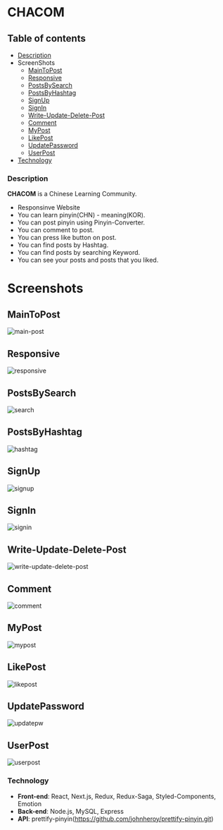 # CHACOM

## Table of contents
* [Description](#Description)
* ScreenShots
  * [MainToPost](#MainToPost)
  * [Responsive](#Responsive)
  * [PostsBySearch](#PostsBySearch)
  * [PostsByHashtag](#PostsByHashtag)
  * [SignUp](#SignUp)
  * [SignIn](#SignIn)
  * [Write-Update-Delete-Post](#Write-Update-Delete-Post)
  * [Comment](#Comment)
  * [MyPost](#MyPost)
  * [LikePost](#LikePost)
  * [UpdatePassword](#UpdatePassword)
  * [UserPost](#UserPost)
* [Technology](#Technology)

### Description

**CHACOM** is a Chinese Learning Community. 
  + Responsinve Website
  + You can learn pinyin(CHN) - meaning(KOR).
  + You can post pinyin using Pinyin-Converter. 
  + You can comment to post. 
  + You can press like button on post. 
  + You can find posts by Hashtag. 
  + You can find posts by searching Keyword. 
  + You can see your posts and posts that you liked. 

# Screenshots
## MainToPost
![main-post](https://user-images.githubusercontent.com/53217988/125189425-fafd8580-e272-11eb-92b2-0280cae26e10.gif)


## Responsive
![responsive](https://user-images.githubusercontent.com/53217988/125753379-f1140b37-fe3d-42fb-b848-ef9bd664f09e.gif)


## PostsBySearch
![search](https://user-images.githubusercontent.com/53217988/125190766-c50fcf80-e279-11eb-808d-63a140d9ce84.gif)


## PostsByHashtag
![hashtag](https://user-images.githubusercontent.com/53217988/125190843-32236500-e27a-11eb-9630-bc4e157e8cd8.gif)


## SignUp
![signup](https://user-images.githubusercontent.com/53217988/125190172-b2e06200-e276-11eb-9c1b-72886f91aa2e.gif)


## SignIn
![signin](https://user-images.githubusercontent.com/53217988/125190271-3d28c600-e277-11eb-87cd-3fa75261a9e6.gif)


## Write-Update-Delete-Post
![write-update-delete-post](https://user-images.githubusercontent.com/53217988/125190669-3602b780-e279-11eb-82c3-72165eef34c5.gif)


## Comment
![comment](https://user-images.githubusercontent.com/53217988/125753249-37dbf366-1bb9-4de6-a6b7-f6027657a0d8.gif)


## MyPost
![mypost](https://user-images.githubusercontent.com/53217988/125190907-9514fc00-e27a-11eb-9e42-091beb2f4fff.gif)


## LikePost
![likepost](https://user-images.githubusercontent.com/53217988/125190954-df967880-e27a-11eb-9fd1-610e74addda9.gif)


## UpdatePassword
![updatepw](https://user-images.githubusercontent.com/53217988/125190417-fdaea980-e277-11eb-86cd-7e9b3c53cef8.gif)


## UserPost
![userpost](https://user-images.githubusercontent.com/53217988/125190996-1cfb0600-e27b-11eb-9e9d-5155e0a30d94.gif)


### Technology

+ **Front-end**: React, Next.js, Redux, Redux-Saga, Styled-Components, Emotion
+ **Back-end**: Node.js, MySQL, Express 
+ **API**: prettify-pinyin(https://github.com/johnheroy/prettify-pinyin.git)
